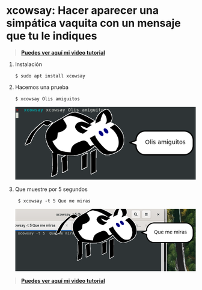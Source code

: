 # xcowsay: Hacer aparecer una simpática vaquita con un mensaje que tu le indiques
>**[Puedes ver aquí mi video tutorial](https://www.youtube.com/watch?v=c8LpGk5x-rA "Dale clic para ver mi tutorial")**
1. Instalación  
   ```
   $ sudo apt install xcowsay
   ```
2. Hacemos una prueba  
   ```
   $ xcowsay Olis amiguitos
   ```
   ![](./img/1.png "olis")

3. Que muestre por 5 segundos  
   ```
    $ xcowsay -t 5 Que me miras
   ```
   ![](./img/2.png "Que me miras oe")

>**[Puedes ver aquí mi video tutorial](https://www.youtube.com/watch?v=c8LpGk5x-rA "Dale clic para ver mi tutorial")**
